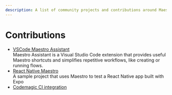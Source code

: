 ```yaml
---
description: A list of community projects and contributions around Maestro.
---
```


# Contributions

* [VSCode Maestro Assistant](https://github.com/agens-no/vscode-maestro-assistant) \
  Maestro Assistant is a Visual Studio Code extension that provides useful Maestro shortcuts and simplifies repetitive workflows, like creating or running flows.
* [React Native Maestro](https://github.com/kiki-le-singe/react-native-maestro)\
  A sample project that uses Maestro to test a React Native app built with Expo
* [Codemagic CI integration](https://docs.codemagic.io/integrations/maestro-integration/)
